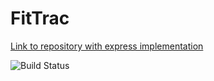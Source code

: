 # FitTrac
[Link to repository with express implementation](https://github.com/avicuna/p2-server " Server Repository")

![Build Status](https://codebuild.us-east-1.amazonaws.com/badges?uuid=eyJlbmNyeXB0ZWREYXRhIjoiZzRremM1VkZ2SGF5eUtCaEZjS3Q2VlpPY3dNL0dxTDZsSTV3Lys3bDl2T1lFdkh4ZEhTTGlFNVVnUkNHeldzbk43dDRJZmpSODY2VElLVG45d1ZtK0Y0PSIsIml2UGFyYW1ldGVyU3BlYyI6ImNuSWd5WFdCZnhkOThLOEEiLCJtYXRlcmlhbFNldFNlcmlhbCI6MX0%3D&branch=master)
